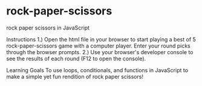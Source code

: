 # rock-paper-scissors
rock paper scissors in JavaScript

Instructions
  1.) Open the html file in your browser to start playing a best of 5 rock-paper-scissors game with a computer player.
    Enter your round picks through the browser prompts.
  2.) Use your browser's developer console to see the results of each round (F12 to open the console).

Learning Goals
  To use loops, conditionals, and functions in JavaScript to make a simple yet fun rendition of rock paper scissors!
